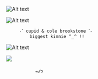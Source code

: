 ![Alt text](https://i.postimg.cc/43BgmrGb/Untitled699-20241008200656.png)

 ![Alt text](https://i.postimg.cc/XJDwvDmr/Untitled698-20241008194521.png)
          
         ˗ˋ cupid & cole brookstone ˊ˗
             biggest kinnie ^_^ !!


![Alt text](https://i.postimg.cc/43BgmrGb/Untitled699-20241008200656.png)



![](https://i2.imgflip.com/964587.gif)


               ᯓᡣ𐭩
